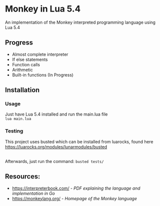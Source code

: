 # Monkey in Lua 5.4
An implementation of the Monkey interpreted programming language using Lua 5.4

## Progress
* Almost complete interpreter
* If else statements
* Function calls
* Arithmetic 
* Built-in functions (In Progress)

## Installation
### Usage
Just have Lua 5.4 installed and run the main.lua file <br />
``lua main.lua`` <br />
### Testing
This project uses busted which can be installed from luarocks, found here <br />
https://luarocks.org/modules/lunarmodules/busted <br /> <br />

Afterwards, just run the command: ``busted tests/``

## Resources:
* https://interpreterbook.com/ - *PDF explaining the language and implementation in Go*
* https://monkeylang.org/ - *Homepage of the Monkey language*
